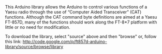 This Arduino library allows the Arduino to control various functions of a Yaesu radio through the use of “Computer Aided Transceiver” (CAT) functions. Although the CAT command byte definitions are aimed at a Yaesu FT-857D, many of the functions should work along the FT-8\*7 platform with little or no need for modification.

To download the library, select "source" above and then "browse" or, follow this link: http://code.google.com/p/ft857d-arduino-library/source/browse/library